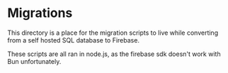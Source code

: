 # Migrations

This directory is a place for the migration scripts to live while converting from a self hosted SQL database to Firebase.

These scripts are all ran in node.js, as the firebase sdk doesn't work with Bun unfortunately.
